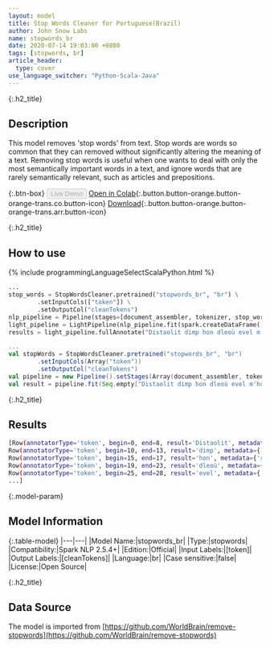 ```yaml
---
layout: model
title: Stop Words Cleaner for Portuguese(Brazil)
author: John Snow Labs
name: stopwords_br
date: 2020-07-14 19:03:00 +0800
tags: [stopwords, br]
article_header:
  type: cover
use_language_switcher: "Python-Scala-Java"
---
```


{:.h2_title}
## Description
This model removes 'stop words' from text. Stop words are words so common that they can removed without significantly altering the meaning of a text. Removing stop words is useful when one wants to deal with only the most semantically important words in a text, and ignore words that are rarely semantically relevant, such as articles and prepositions.

{:.btn-box}
<button class="button button-orange" disabled>Live Demo</button>
[Open in Colab](https://github.com/JohnSnowLabs/spark-nlp-workshop/blob/b2eb08610dd49d5b15077cc499a94b4ec1e8b861/jupyter/annotation/english/stop-words/StopWordsCleaner.ipynb){:.button.button-orange.button-orange-trans.co.button-icon}
[Download](https://s3.amazonaws.com/auxdata.johnsnowlabs.com/public/models/stopwords_br_br_2.5.4_2.4_1594742440778.zip){:.button.button-orange.button-orange-trans.arr.button-icon}

{:.h2_title}
## How to use

<div class="tabs-box" markdown="1">

{% include programmingLanguageSelectScalaPython.html %}

```python
...
stop_words = StopWordsCleaner.pretrained("stopwords_br", "br") \
        .setInputCols(["token"]) \
        .setOutputCol("cleanTokens")
nlp_pipeline = Pipeline(stages=[document_assembler, tokenizer, stop_words])
light_pipeline = LightPipeline(nlp_pipeline.fit(spark.createDataFrame([['']]).toDF("text")))
results = light_pipeline.fullAnnotate("Distaolit dimp hon dleoù evel m'hor bo ivez distaolet d'hon dleourion.")
```

```scala
...
val stopWords = StopWordsCleaner.pretrained("stopwords_br", "br")
        .setInputCols(Array("token"))
        .setOutputCol("cleanTokens")
val pipeline = new Pipeline().setStages(Array(document_assembler, tokenizer, stopWords))
val result = pipeline.fit(Seq.empty["Distaolit dimp hon dleoù evel m'hor bo ivez distaolet d'hon dleourion."].toDS.toDF("text")).transform(data)
```

{:.h2_title}
## Results

```bash
[Row(annotatorType='token', begin=0, end=8, result='Distaolit', metadata={'sentence': '0'}, embeddings=[]),
Row(annotatorType='token', begin=10, end=13, result='dimp', metadata={'sentence': '0'}, embeddings=[]),
Row(annotatorType='token', begin=15, end=17, result='hon', metadata={'sentence': '0'}, embeddings=[]),
Row(annotatorType='token', begin=19, end=23, result='dleoù', metadata={'sentence': '0'}, embeddings=[]),
Row(annotatorType='token', begin=25, end=28, result='evel', metadata={'sentence': '0'}, embeddings=[]),
...]
```

{:.model-param}
## Model Information

{:.table-model}
|---|---|
|Model Name:|stopwords_br|
|Type:|stopwords|
|Compatibility:|Spark NLP 2.5.4+|
|Edition:|Official|
|Input Labels:|[token]|
|Output Labels:|[cleanTokens]|
|Language:|br|
|Case sensitive:|false|
|License:|Open Source|

{:.h2_title}
## Data Source
The model is imported from [https://github.com/WorldBrain/remove-stopwords](https://github.com/WorldBrain/remove-stopwords)